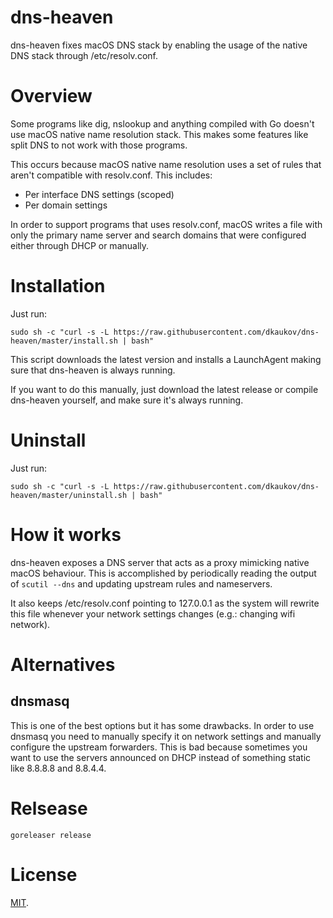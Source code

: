 # dns-heaven

dns-heaven fixes macOS DNS stack by enabling the usage of the native DNS stack through /etc/resolv.conf.

# Overview

Some programs like dig, nslookup and anything compiled with Go doesn't use macOS native name resolution stack. This makes some features like split DNS to not work with those programs.

This occurs because macOS native name resolution uses a set of rules that aren't compatible with resolv.conf. This includes:

* Per interface DNS settings (scoped)
* Per domain settings

In order to support programs that uses resolv.conf, macOS writes a file with only the primary name server and search domains that were configured either through DHCP or manually.

# Installation

Just run:

    sudo sh -c "curl -s -L https://raw.githubusercontent.com/dkaukov/dns-heaven/master/install.sh | bash"

This script downloads the latest version and installs a LaunchAgent making sure that dns-heaven is always running.

If you want to do this manually, just download the latest release or compile dns-heaven yourself, and make sure it's always running.

# Uninstall

Just run:

    sudo sh -c "curl -s -L https://raw.githubusercontent.com/dkaukov/dns-heaven/master/uninstall.sh | bash" 

# How it works

dns-heaven exposes a DNS server that acts as a proxy mimicking native macOS behaviour. This is accomplished by periodically reading the output of `scutil --dns` and updating upstream rules and nameservers.

It also keeps /etc/resolv.conf pointing to 127.0.0.1 as the system will rewrite this file whenever your network settings changes (e.g.: changing wifi network).

# Alternatives

## dnsmasq
This is one of the best options but it has some drawbacks. In order to use dnsmasq you need to manually specify it on network settings and manually configure the upstream forwarders. This is bad because sometimes you want to use the servers announced on DHCP instead of something static like 8.8.8.8 and 8.8.4.4.

# Relsease

    goreleaser release

# License

[MIT](LICENSE).
